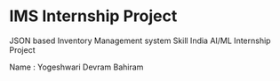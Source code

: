 # IMS Internship Project
JSON based Inventory Management system Skill India AI/ML Internship Project

Name : Yogeshwari Devram Bahiram
